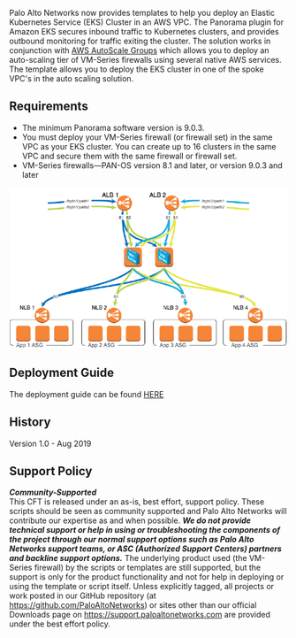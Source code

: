 Palo Alto Networks now provides templates to help you deploy an Elastic Kubernetes Service (EKS) Cluster in an AWS VPC. The Panorama plugin for Amazon EKS secures inbound traffic to Kubernetes clusters, and provides outbound monitoring for traffic exiting the cluster. The solution works in conjunction with [AWS AutoScale Groups](https://docs.aws.amazon.com/autoscaling/ec2/userguide/AutoScalingGroup.html) which allows you to deploy an auto-scaling tier of VM-Series firewalls using several native AWS services. The template allows you to deploy the EKS cluster in one of the spoke VPC's in the auto scaling solution.

## Requirements   
- The minimum Panorama software version is 9.0.3.
- You must deploy your VM-Series firewall (or firewall set) in the same VPC as your EKS cluster. You can
create up to 16 clusters in the same VPC and secure them with the same firewall or firewall set.
- VM-Series firewalls—PAN-OS version 8.1 and later, or version 9.0.3 and later

![alt text](https://github.com/PaloAltoNetworks/aws-eks/blob/master/aws-eks.PNG "Logo Title Text 1")

## Deployment Guide      
The deployment guide can be found 
[HERE](https://github.com/PaloAltoNetworks/aws-eks/blob/master/Secure-Kubernetes-services-in-EKS-clusters.pdf)  

## History  

Version 1.0 - Aug 2019

## Support Policy  
***Community-Supported***      
This CFT is released under an as-is, best effort, support policy. These scripts should be seen as community supported and Palo Alto Networks will contribute our expertise as and when possible. ***We do not provide technical support or help in using or troubleshooting the components of the project through our normal support options such as Palo Alto Networks support teams, or ASC (Authorized Support Centers) partners and backline support options.*** The underlying product used (the VM-Series firewall) by the scripts or templates are still supported, but the support is only for the product functionality and not for help in deploying or using the template or script itself. Unless explicitly tagged, all projects or work posted in our GitHub repository (at https://github.com/PaloAltoNetworks) or sites other than our official Downloads page on https://support.paloaltonetworks.com are provided under the best effort policy.

